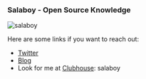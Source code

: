 ### Salaboy - Open Source Knowledge

![salaboy](salaboy.png)

Here are some links if you want to reach out: 
- [Twitter](http://twitter.com/salaboy)
- [Blog](http://salaboy.com)
- Look for me at [Clubhouse](https://www.joinclubhouse.com): salaboy



